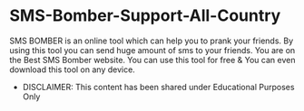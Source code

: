 # SMS-Bomber-Support-All-Country

SMS BOMBER is an online tool which can help you to prank your friends. By using this tool you can send huge amount of sms to your friends. You are on the Best SMS Bomber website. You can use this tool for free & You can even download this tool on any device.

* DISCLAIMER: This content has been shared under Educational Purposes Only

